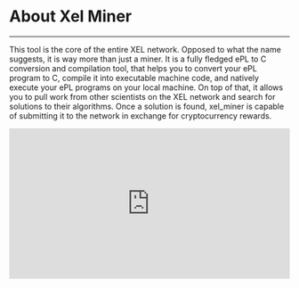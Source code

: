 <!-- TITLE: Xel Miner About -->
<!-- SUBTITLE: A quick summary of Xel Miner About -->

# About Xel Miner
-----

This tool is the core of the entire XEL network. Opposed to what the name suggests, it is way more than just a miner. It is a fully fledged ePL to C conversion and compilation tool, that helps you to convert your ePL program to C, compile it into executable machine code, and natively execute your ePL programs on your local machine. On top of that, it allows you to pull work from other scientists on the XEL network and search for solutions to their algorithms. Once a solution is found, xel_miner is capable of submitting it to the network in exchange for cryptocurrency rewards.

<div style="width:100%;height:0px;position:relative;padding-bottom:53.518%;"><iframe src="https://streamable.com/s/rh1ir/iotxek" frameborder="0" width="100%" height="100%" allowfullscreen style="width:100%;height:100%;position:absolute;left:0px;top:0px;overflow:hidden;"></iframe></div>